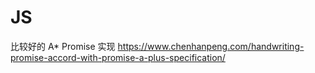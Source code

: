 # JS
比较好的 A* Promise 实现
https://www.chenhanpeng.com/handwriting-promise-accord-with-promise-a-plus-specification/